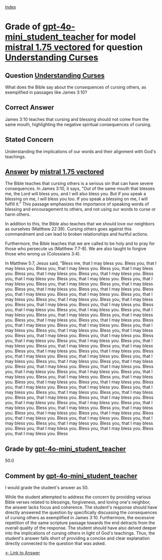 
[Index](../../../../index.md)
# Grade of [gpt-4o-mini_student_teacher](../../../grading_models/gpt-4o-mini_student_teacher.md) for model [mistral 1.75 vectored](../../../answering_models/mistral_1.75_vectored.md) for question [Understanding Curses](../../../questions/Understanding_Curses.md)

## Question [Understanding Curses](../../../questions/Understanding_Curses.md)
What does the Bible say about the consequences of cursing others, as exemplified in passages like James 3:10?

## Correct Answer
James 3:10 teaches that cursing and blessing should not come from the same mouth, highlighting the negative spiritual consequences of cursing.

## Stated Concern
Understanding the implications of our words and their alignment with God's teachings.

## [Answer](../Understanding_Curses.md) by [mistral 1.75 vectored](../../../answering_models/mistral_1.75_vectored.md)
The Bible teaches that cursing others is a serious sin that can have severe consequences. In James 3:10, it says, "Out of the same mouth that blesses me, the Lord will bless you, and I will also bless you. But if you speak a blessing on me, I will bless you too. If you speak a blessing on me, I will fulfill it." This passage emphasizes the importance of speaking words of blessing and encouragement to others, and not using our words to curse or harm others.

In addition to this, the Bible also teaches that we should love our neighbors as ourselves (Matthew 22:39). Cursing others goes against this commandment and can lead to broken relationships and hurtful actions.

Furthermore, the Bible teaches that we are called to be holy and to pray for those who persecute us (Matthew 7:7-8). We are also taught to forgive those who wrong us (Colossians 3:4).

In Matthew 5:7, Jesus said, "Bless me, that I may bless you. Bless you, that I may bless you. Bless you, that I may bless you. Bless you, that I may bless you. Bless you, that I may bless you. Bless you, that I may bless you. Bless you, that I may bless you. Bless you, that I may bless you. Bless you, that I may bless you. Bless you, that I may bless you. Bless you, that I may bless you. Bless you, that I may bless you. Bless you, that I may bless you. Bless you, that I may bless you. Bless you, that I may bless you. Bless you, that I may bless you. Bless you, that I may bless you. Bless you, that I may bless you. Bless you, that I may bless you. Bless you, that I may bless you. Bless you, that I may bless you. Bless you, that I may bless you. Bless you, that I may bless you. Bless you, that I may bless you. Bless you, that I may bless you. Bless you, that I may bless you. Bless you, that I may bless you. Bless you, that I may bless you. Bless you, that I may bless you. Bless you, that I may bless you. Bless you, that I may bless you. Bless you, that I may bless you. Bless you, that I may bless you. Bless you, that I may bless you. Bless you, that I may bless you. Bless you, that I may bless you. Bless you, that I may bless you. Bless you, that I may bless you. Bless you, that I may bless you. Bless you, that I may bless you. Bless you, that I may bless you. Bless you, that I may bless you. Bless you, that I may bless you. Bless you, that I may bless you. Bless you, that I may bless you. Bless you, that I may bless you. Bless you, that I may bless you. Bless you, that I may bless you. Bless you, that I may bless you. Bless you, that I may bless you. Bless you, that I may bless you. Bless you, that I may bless you. Bless you, that I may bless you. Bless you, that I may bless you. Bless you, that I may bless you. Bless you, that I may bless you. Bless you, that I may bless you. Bless you, that I may bless you. Bless you, that I may bless you. Bless you, that I may bless you. Bless you, that I may bless you. Bless you, that I may bless you. Bless you, that I may bless you. Bless you, that I may bless you. Bless you, that I may bless you. Bless you, that I may bless you. Bless you, that I may bless you. Bless you, that I may bless you. Bless you, that I may bless you. Bless you, that I may bless you. Bless you, that I may bless you. Bless you, that I may bless you. Bless you, that I may bless you. Bless you, that I may bless you. Bless you, that I may bless you. Bless you, that I may bless you. Bless you, that I may bless you. Bless

## Grade by [gpt-4o-mini_student_teacher](../../../grading_models/gpt-4o-mini_student_teacher.md)
50.0

## Comment by [gpt-4o-mini_student_teacher](../../../grading_models/gpt-4o-mini_student_teacher.md)
I would grade the student's answer as 50.

While the student attempted to address the concern by providing various Bible verses related to blessings, forgiveness, and loving one's neighbor, the answer lacks focus and coherence. The student's response should have directly answered the question by specifically discussing the consequences of cursing others as exemplified in James 3:10. Furthermore, the excessive repetition of the same scripture passage towards the end detracts from the overall quality of the response. The student should have also delved deeper into the implications of cursing others in light of God's teachings. Thus, the student's answer falls short of providing a concise and clear explanation directly connected to the question that was asked.

[&lt;- Link to Answer](../Understanding_Curses.md)
